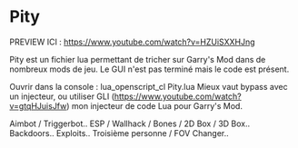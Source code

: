 # Pity

PREVIEW ICI : https://www.youtube.com/watch?v=HZUiSXXHJng

Pity est un fichier lua permettant de tricher sur Garry's Mod dans de nombreux mods de jeu.
Le GUI n'est pas terminé mais le code est présent.

Ouvrir dans la console : lua_openscript_cl Pity.lua
Mieux vaut bypass avec un injecteur, ou utiliser GLI (https://www.youtube.com/watch?v=gtqHJuisJfw) mon injecteur de code Lua pour Garry's Mod.

Aimbot / Triggerbot..
ESP / Wallhack / Bones / 2D Box / 3D Box..
Backdoors..
Exploits..
Troisième personne / FOV Changer..
